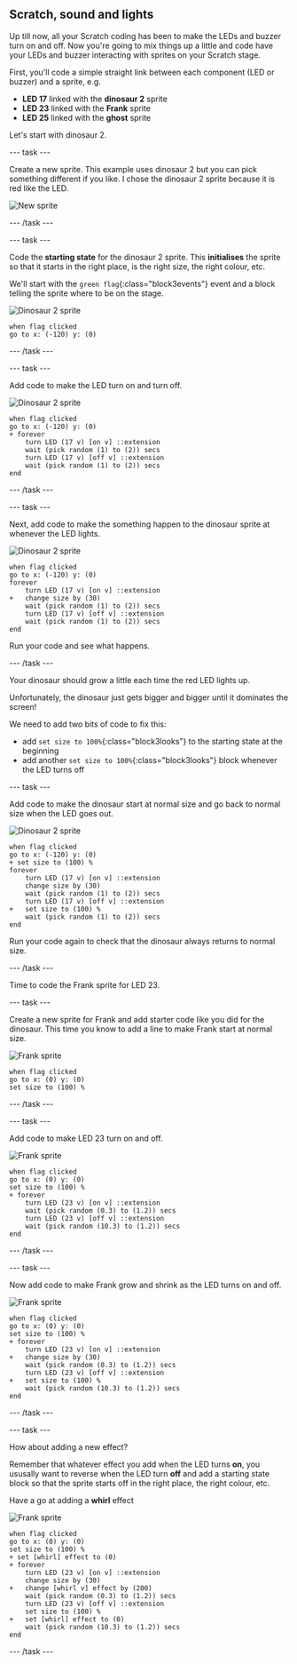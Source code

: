 ## Scratch, sound and lights

Up till now, all your Scratch coding has been to make the LEDs and buzzer turn on and off. Now you're going to mix things up a little and code have your LEDs and buzzer interacting with sprites on your Scratch stage.

First, you'll code a simple straight link between each component (LED or buzzer) and a sprite, e.g.
+ **LED 17** linked with the **dinosaur 2** sprite
+ **LED 23** linked with the **Frank** sprite
+ **LED 25** linked with the **ghost** sprite

Let's start with dinosaur 2.

--- task ---

Create a new sprite. This example uses dinosaur 2 but you can pick something different if you like. I chose the dinosaur 2 sprite because it is red like the LED.

![New sprite](images/scratch_newSprite.png)

--- /task ---

--- task ---

Code the **starting state** for the dinosaur 2 sprite. This **initialises** the sprite so that it starts in the right place, is the right size, the right colour, etc.

We'll start with the `green flag`{:class="block3events"} event and a block telling the sprite where to be on the stage.

![Dinosaur 2 sprite](images/dinosaur2SpriteIdentifier.png)

```blocks3
when flag clicked
go to x: (-120) y: (0)
```

--- /task ---

--- task ---

Add code to make the LED turn on and turn off.

![Dinosaur 2 sprite](images/dinosaur2SpriteIdentifier.png)

```blocks3
when flag clicked
go to x: (-120) y: (0)
+ forever
    turn LED (17 v) [on v] ::extension
    wait (pick random (1) to (2)) secs
    turn LED (17 v) [off v] ::extension
    wait (pick random (1) to (2)) secs
end
```

--- /task ---

--- task ---

Next, add code to make the something happen to the dinosaur sprite at whenever the LED lights.

![Dinosaur 2 sprite](images/dinosaur2SpriteIdentifier.png)

```blocks3
when flag clicked
go to x: (-120) y: (0)
forever
    turn LED (17 v) [on v] ::extension
+   change size by (30)
    wait (pick random (1) to (2)) secs
    turn LED (17 v) [off v] ::extension
    wait (pick random (1) to (2)) secs
end
```
Run your code and see what happens.

--- /task ---

Your dinosaur should grow a little each time the red LED lights up. 

Unfortunately, the dinosaur just gets bigger and bigger until it dominates the screen!

We need to add two bits of code to fix this:
+ add `set size to 100%`{:class="block3looks"} to the starting state at the beginning
+ add another `set size to 100%`{:class="block3looks"} block whenever the LED turns off

--- task ---

Add code to make the dinosaur start at normal size and go back to normal size when the LED goes out.

![Dinosaur 2 sprite](images/dinosaur2SpriteIdentifier.png)

```blocks3
when flag clicked
go to x: (-120) y: (0)
+ set size to (100) %
forever
    turn LED (17 v) [on v] ::extension
    change size by (30)
    wait (pick random (1) to (2)) secs
    turn LED (17 v) [off v] ::extension
+   set size to (100) %
    wait (pick random (1) to (2)) secs
end
```

Run your code again to check that the dinosaur always returns to normal size.

--- /task ---

Time to code the Frank sprite for LED 23.

--- task ---

Create a new sprite for Frank and add starter code like you did for the dinosaur. This time you know to add a line to make Frank start at normal size.

![Frank sprite](images/frankSpriteIdentifier.png)

```blocks3
when flag clicked
go to x: (0) y: (0)
set size to (100) %
```

--- /task ---

--- task ---

Add code to make LED 23 turn on and off.

![Frank sprite](images/frankSpriteIdentifier.png)

```blocks3
when flag clicked
go to x: (0) y: (0)
set size to (100) %
+ forever
    turn LED (23 v) [on v] ::extension
    wait (pick random (0.3) to (1.2)) secs
    turn LED (23 v) [off v] ::extension
    wait (pick random (10.3) to (1.2)) secs
end
```

--- /task ---

--- task ---

Now add code to make Frank grow and shrink as the LED turns on and off.

![Frank sprite](images/frankSpriteIdentifier.png)

```blocks3
when flag clicked
go to x: (0) y: (0)
set size to (100) %
+ forever
    turn LED (23 v) [on v] ::extension
+   change size by (30)
    wait (pick random (0.3) to (1.2)) secs
    turn LED (23 v) [off v] ::extension
+   set size to (100) %
    wait (pick random (10.3) to (1.2)) secs
end
```

--- /task ---

--- task ---

How about adding a new effect?

Remember that whatever effect you add when the LED turns **on**, you ususally want to reverse when the LED turn **off** and add a starting state block so that the sprite starts off in the right place, the right colour, etc.

Have a go at adding a **whirl** effect

![Frank sprite](images/frankSpriteIdentifier.png)

```blocks3
when flag clicked
go to x: (0) y: (0)
set size to (100) %
+ set [whirl] effect to (0)
+ forever
    turn LED (23 v) [on v] ::extension
    change size by (30)
+   change [whirl v] effect by (200)
    wait (pick random (0.3) to (1.2)) secs
    turn LED (23 v) [off v] ::extension
    set size to (100) %
+   set [whirl] effect to (0)
    wait (pick random (10.3) to (1.2)) secs
end
```

--- /task ---